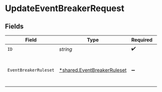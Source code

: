 # UpdateEventBreakerRequest


## Fields

| Field                                                                     | Type                                                                      | Required                                                                  | Description                                                               |
| ------------------------------------------------------------------------- | ------------------------------------------------------------------------- | ------------------------------------------------------------------------- | ------------------------------------------------------------------------- |
| `ID`                                                                      | *string*                                                                  | :heavy_check_mark:                                                        | Unique ID                                                                 |
| `EventBreakerRuleset`                                                     | [*shared.EventBreakerRuleset](../../models/shared/eventbreakerruleset.md) | :heavy_minus_sign:                                                        | Event Breaker Ruleset object to be updated                                |